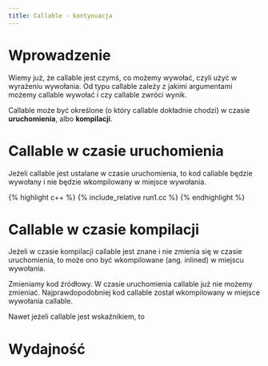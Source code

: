 ```yaml
---
title: Callable - kontynuacja
---
```


# Wprowadzenie

Wiemy już, że callable jest czymś, co możemy wywołać, czyli użyć w
wyrażeniu wywołania.  Od typu callable zależy z jakimi argumentami
możemy callable wywołać i czy callable zwróci wynik.

Callable może być określone (o który callable dokładnie chodzi) w
czasie **uruchomienia**, albo **kompilacji**.

# Callable w czasie uruchomienia

Jeżeli callable jest ustalane w czasie uruchomienia, to kod callable
będzie wywołany i nie będzie wkompilowany w miejsce wywołania.

{% highlight c++ %}
{% include_relative run1.cc %}
{% endhighlight %}

# Callable w czasie kompilacji

Jeżeli w czasie kompilacji callable jest znane i nie zmienia się w
czasie uruchomienia, to może ono być wkompilowane (ang. inlined) w
miejscu wywołania.



Zmieniamy kod źródłowy.  W czasie uruchomienia callable już nie możemy
zmieniać.  Najprawdopodobniej kod callable został wkompilowany w
miejsce wywołania callable.

Nawet jeżeli callable jest wskaźnikiem, to 

# Wydajność

<!-- LocalWords: destructor expr lvalue lvalues rvalue rvalues RVO -->
